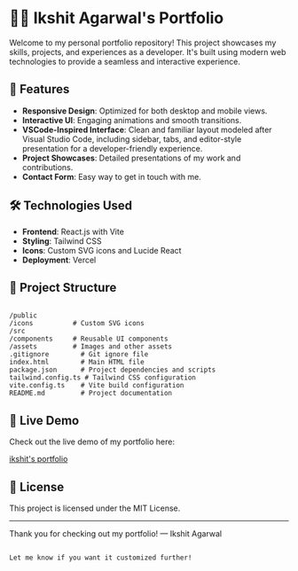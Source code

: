 # 🧑‍💻 Ikshit Agarwal's Portfolio

Welcome to my personal portfolio repository! This project showcases my skills, projects, and experiences as a developer. It's built using modern web technologies to provide a seamless and interactive experience.

## 🚀 Features

- **Responsive Design**: Optimized for both desktop and mobile views.
- **Interactive UI**: Engaging animations and smooth transitions.
- **VSCode-Inspired Interface**: Clean and familiar layout modeled after Visual Studio Code, including sidebar, tabs, and editor-style presentation for a developer-friendly experience.
- **Project Showcases**: Detailed presentations of my work and contributions.
- **Contact Form**: Easy way to get in touch with me.


## 🛠️ Technologies Used

- **Frontend**: React.js with Vite
- **Styling**: Tailwind CSS
- **Icons**: Custom SVG icons and Lucide React
- **Deployment**: Vercel

## 📂 Project Structure

```

/public
/icons          # Custom SVG icons
/src
/components     # Reusable UI components
/assets         # Images and other assets
.gitignore        # Git ignore file
index.html        # Main HTML file
package.json      # Project dependencies and scripts
tailwind.config.ts # Tailwind CSS configuration
vite.config.ts    # Vite build configuration
README.md         # Project documentation

````

## 📌 Live Demo

Check out the live demo of my portfolio here:

[ikshit's portfolio](https://ikshit-portfolio.vercel.app/)

## 📄 License

This project is licensed under the MIT License.

---

Thank you for checking out my portfolio!
— Ikshit Agarwal

```

Let me know if you want it customized further!
```
